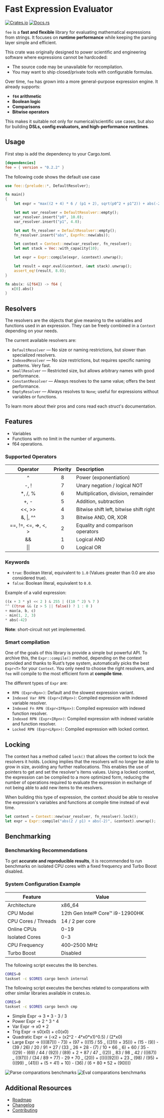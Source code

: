# Fast Expression Evaluator

[![Crates.io](https://img.shields.io/crates/v/fee.svg)](https://crates.io/crates/fee)
[![Docs.rs](https://docs.rs/fee/badge.svg)](https://docs.rs/fee)

`fee` is a **fast and flexible** library for evaluating mathematical
expressions from strings. It focuses on **runtime performance** while
keeping the parsing layer simple and efficient.

This crate was originally designed to power scientific and engineering
software where expressions cannot be hardcoded:

- The source code may be unavailable for recompilation.
- You may want to ship closed/private tools with configurable formulas.

Over time, `fee` has grown into a more general-purpose expression engine.
It already supports:

- **`f64` arithmetic**
- **Boolean logic**
- **Comparisons**
- **Bitwise operators**

This makes it suitable not only for numerical/scientific use cases, but also for
building **DSLs, config evaluators, and high-performance runtimes**.

## Usage

First step is add the dependency to your Cargo.toml.

```toml
[dependencies]
fee = { version = "0.2.2" }
```

The following code shows the default use case

```rust
use fee::{prelude::*, DefaultResolver};

fn main()
{
    let expr = "max((2 + 4) * 6 / (p1 + 2), sqrt(p0^2 + p1^2)) + abs(-2)";

    let mut var_resolver = DefaultResolver::empty();
    var_resolver.insert("p0", 10.0);
    var_resolver.insert("p1", 4.0);

    let mut fn_resolver = DefaultResolver::empty();
    fn_resolver.insert("abs", ExprFn::new(abs));

    let context = Context::new(var_resolver, fn_resolver);
    let mut stack = Vec::with_capacity(10);

    let expr = Expr::compile(expr, &context).unwrap();

    let result = expr.eval(&context, &mut stack).unwrap();
    assert_eq!(result, 8.0);
}

fn abs(x: &[f64]) -> f64 {
   x[0].abs()
}
```

## Resolvers

The resolvers are the objects that give meaning to the variables and
functions used in an expression. They can be freely combined in a
`Context` depending on your needs.

The current available resolvers are:

- `DefaultResolver` — No size or naming restrictions, but slower than specialized resolvers.
- `IndexedResolver` — No size restrictions, but requires specific naming patterns. Very fast.
- `SmallResolver` — Restricted size, but allows arbitrary names with good performance.
- `ConstantResolver` — Always resolves to the same value; offers the best performance.
- `EmptyResolver` — Always resolves to `None`; useful for expressions without variables or functions.

To learn more about their pros and cons read each struct's documentation.

## Features

- Variables
- Functions with no limit in the number of arguments.
- f64 operations.

### Supported Operators

|       Operator       | Priority | Description                             |
| :------------------: | :------: | :-------------------------------------- |
|          ^           |    8     | Power (exponentiation)                  |
|         -, !         |    7     | Unary negation / logical NOT            |
|       \*, /, %       |    6     | Multiplication, division, remainder     |
|         +, -         |    5     | Addition, subtraction                   |
|        <<, >>        |    4     | Bitwise shift left, bitwise shift right |
|      &, \|, ^^       |    3     | Bitwise AND, OR, XOR                    |
| ==, !=, <=, =>, <, > |    2     | Equality and comparison operators       |
|          &&          |    1     | Logical AND                             |
|         \|\|         |    0     | Logical OR                              |

### Keywords

- `true`: Boolean literal, equivalent to `1.0` (Values greater than 0.0 are also considered true).
- `false`: Boolean literal, equivalent to `0.0`.

Example of a valid expression:

```Rust
((x + 3 * y) << 2 ) & 255 | ((10 ^ 2) % 7 )
^^ ((true && (z > 5 || false)) ? 1 : 0 )
+ max(a, b, c)
- min(1, 2, 3)
* abs(-42)
```

**Note**: short-circuit not yet implemented.

### Smart compilation

One of the goals of this library is provide a simple but powerful API. To archive
this, the `Expr::compile()` method, depending on the context provided and thanks to
Rust’s type system, automatically picks the best `Expr<T>` for
your `Context`. You only need to choose the right resolvers, and `fee` will compile
to the most efficient form at **compile time**.

The different types of `Expr` are:

- `RPN (Expr<Rpn>)`: Default and the slowest expression variant.
- `Indexed Var RPN (Expr<IVRpn>)`: Compiled expression with indexed variable resolver.
- `Indexed Fn RPN (Expr<IFRpn>)`: Compiled expression with indexed function resolver.
- `Indexed RPN (Expr<IRpn>)`: Compiled expression with indexed variable and function resolver.
- `Locked RPN (Expr<LRpn>)`: Compiled expression with locked context.

## Locking

The context has a method called `lock()` that allows the context to lock
the resolvers it holds. Locking implies that the resolvers will no
longer be able to grow in size, avoiding any further reallocations. This enables
the use of pointers to get and set the resolver's items values. Using a locked
context, the expression can be compiled to a more optimized form, reducing the
number of operations required to evaluate the expression in exchange of not being
able to add new items to the resolvers.

When building this type of expression, the context should be able to resolve
the expression's variables and functions at compile time instead of eval time.

```Rust
let context = Context::new(var_resolver, fn_resolver).lock();
let expr = Expr::compile("abs(2 / p1) + abs(-2)", &context).unwrap();
```

## Benchmarking

### Benchmarking Recommendations

To get **accurate and reproducible results**, it is recommended to run
benchmarks on isolated CPU cores with a fixed frequency and Turbo Boost
disabled.

### System Configuration Example

| Feature             | Value                              |
| ------------------- | ---------------------------------- |
| Architecture        | x86_64                             |
| CPU Model           | 12th Gen Intel® Core™ i9-12900HK   |
| CPU Cores / Threads | 14 / 2 per core                    |
| Online CPUs         | 0-19                               |
| Isolated Cores      | 0-3                                |
| CPU Frequency       | 400–2500 MHz                       |
| Turbo Boost         | Disabled                           |

The following script executes the lib benches.

```bash
CORES=0
taskset -c $CORES cargo bench internal
```

The following script executes the benches related to comparations with
other similar libraries available in crates.io.

```bash
CORES=0
taskset -c $CORES cargo bench cmp
```

- Simple Expr -> 3 \* 3 - 3 / 3
- Power Expr -> 2 ^ 3 ^ 4
- Var Expr -> x0 \* 2
- Trig Expr -> s0(x0) + c0(x0)
- Quadratic Expr -> (-x2 + (x2^2 - 4\*x0\*x1)^0.5) / (2\*x0)
- Large Expr -> ((((87))) - 73) + (97 + (((15 / 55 _ ((31)) + 35))) + (15 - (9)) - (39 / 26) / 20 / 91 + 27 / (33 _ 26 + 28 - (7) / 10 + 66 _ 6) + 60 / 35 - ((29) - (69) / 44 / (92)) / (89) + 2 + 87 / 47 _ ((2)) _ 83 / 98 _ 42 / (((67)) _ ((97))) / (34 / 89 + 77) - 29 + 70 _ (20)) + ((((((92))) + 23 _ (98) / (95) + (((99) _ (41))) + (5 + 41) + 10) - (36) / (6 + 80 \* 52 + (90))))

![Parse comparations benchmarks](plots/cmp_parse_bench.png)
![Eval comparations benchmarks](plots/cmp_eval_bench.png)

## Additional Resources

- [Roadmap](ROADMAP.md)
- [Changelog](CHANGELOG.md)
- [Contributing](CONTRIBUTING.md)
